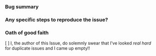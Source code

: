 <!-- Note from author:
Please keep in mind that I am not actively maintaining this project any more.
Bug reports help the community by documenting known issues with software,
but please set a realistic expectation with yourself that
any bugs noted here will likely never be fixed.
I apologize for contributing to the endless sea of abandonware in the world.
I'm not proud of it but I'm convinced that life will go on. -->

<!-- Also: any bugs filed without ANY information may be closed on sight -->

### Bug summary


### Any specific steps to reproduce the issue?


### Oath of good faith

[ ] I, the author of this Issue, do solemnly swear that I've looked _real hard_ for duplicate issues and I came up empty!! 
